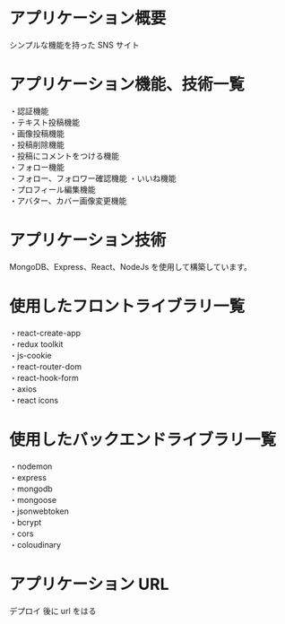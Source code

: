 # アプリケーション概要

シンプルな機能を持った SNS サイト

# アプリケーション機能、技術一覧

・認証機能<br>
・テキスト投稿機能<br>
・画像投稿機能<br>
・投稿削除機能<br>
・投稿にコメントをつける機能<br>
・フォロー機能<br>
・フォロー、フォロワー確認機能
・いいね機能<br>
・プロフィール編集機能<br>
・アバター、カバー画像変更機能

# アプリケーション技術

MongoDB、Express、React、NodeJs を使用して構築しています。

# 使用したフロントライブラリ一覧

・react-create-app<br>
・redux toolkit<br>
・js-cookie<br>
・react-router-dom<br>
・react-hook-form<br>
・axios<br>
・react icons<br>

# 使用したバックエンドライブラリ一覧

・nodemon<br>
・express<br>
・mongodb<br>
・mongoose<br>
・jsonwebtoken<br>
・bcrypt<br>
・cors<br>
・coloudinary

# アプリケーション URL

デプロイ 後に url をはる
